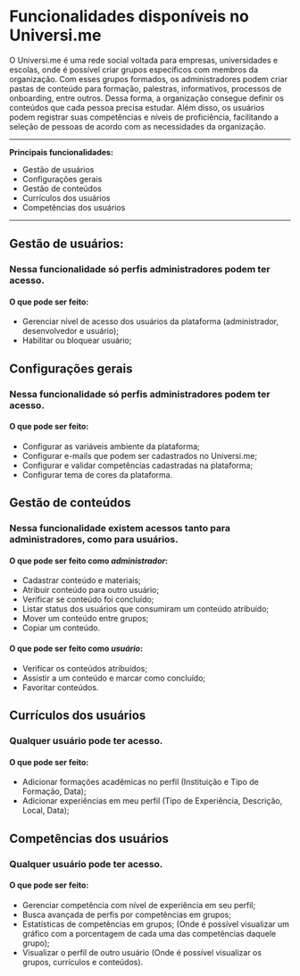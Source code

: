 # Funcionalidades disponíveis no Universi.me
O Universi.me é uma rede social voltada para empresas, universidades e escolas, onde é possível criar grupos específicos com membros da organização. Com esses grupos formados, os administradores podem criar pastas de conteúdo para formação, palestras, informativos, processos de onboarding, entre outros. Dessa forma, a organização consegue definir os conteúdos que cada pessoa precisa estudar. Além disso, os usuários podem registrar suas competências e níveis de proficiência, facilitando a seleção de pessoas de acordo com as necessidades da organização.

*******
**Principais funcionalidades:**
* Gestão de usuários
* Configurações gerais
* Gestão de conteúdos
* Currículos dos usuários
* Competências dos usuários
*******

## Gestão de usuários:
### Nessa funcionalidade só perfis administradores podem ter acesso. 
#### O que pode ser feito:
- Gerenciar nível de acesso dos usuários da plataforma (administrador, desenvolvedor e usuário);
- Habilitar ou bloquear usuário;

## Configurações gerais
### Nessa funcionalidade só perfis administradores podem ter acesso.
#### O que pode ser feito:

- Configurar as variáveis ambiente da plataforma;
- Configurar e-mails que podem ser cadastrados no Universi.me;
- Configurar e validar competências cadastradas na plataforma;
- Configurar tema de cores da plataforma.

## Gestão de conteúdos
### Nessa funcionalidade existem acessos tanto para administradores, como para usuários.
#### O que pode ser feito como *administrador*:
- Cadastrar conteúdo e materiais;
- Atribuir conteúdo para outro usuário;
- Verificar se conteúdo foi concluído;
- Listar status dos usuários que consumiram um conteúdo atribuído;
- Mover um conteúdo entre grupos;
- Copiar um conteúdo.
  
#### O que pode ser feito como *usuário*:
- Verificar os conteúdos atribuídos;
- Assistir a um conteúdo e marcar como concluído;
- Favoritar conteúdos.

## Currículos dos usuários
### Qualquer usuário pode ter acesso.
#### O que pode ser feito:
- Adicionar formações acadêmicas no perfil (Instituição e Tipo de Formação, Data);
- Adicionar experiências em meu perfil (Tipo de Experiência, Descrição, Local, Data);

## Competências dos usuários
### Qualquer usuário pode ter acesso.
#### O que pode ser feito:
- Gerenciar competência com nível de experiência em seu perfil;
- Busca avançada de perfis por competências em grupos;
- Estatísticas de competências em grupos;
  (Onde é possível visualizar um gráfico com a porcentagem de cada uma das competências daquele grupo);
- Visualizar o perfil de outro usuário
  (Onde é possível visualizar os grupos, currículos e conteúdos).




